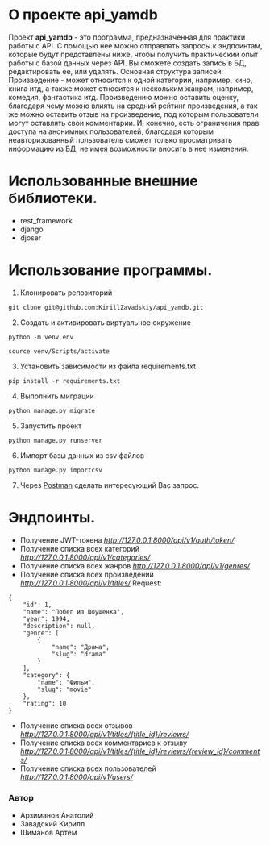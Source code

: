 # О проекте api_yamdb 
Проект **api_yamdb** - это программа, предназначенная для практики работы с API. С помощью нее можно отправлять запросы к эндпоинтам, которые будут представлены ниже, чтобы получить практический опыт работы с базой данных через API. Вы сможете создать запись в БД, редактировать ее, или удалять. Основная структура записей: Произведение - может относится к одной категории, например, кино, книга итд, а также может относится к нескольким жанрам, например, комедия, фантастика итд. Произведению можно оставить оценку, благодаря чему можно влиять на средний рейтинг произведения, а так же можно оставить отзыв на произведение, под которым пользователи могут оставлять свои комментарии. И, конечно, есть ограничения прав доступа на анонимных пользователей, благодаря которым неавторизованный пользователь сможет только просматривать информацию из БД, не имея возможности вносить в нее изменения. 

# Использованные внешние библиотеки. 
- rest_framework 
- django 
- djoser

# Использование программы. 
1. Клонировать репозиторий 
```` 
git clone git@github.com:KirillZavadskiy/api_yamdb.git
```` 
2. Cоздать и активировать виртуальное окружение 
```` 
python -m venv env 
```` 
```` 
source venv/Scripts/activate 
```` 
3. Установить зависимости из файла requirements.txt 
```` 
pip install -r requirements.txt 
```` 
4. Выполнить миграции 
```` 
python manage.py migrate 
```` 
5. Запустить проект 
```` 
python manage.py runserver 
```` 
6. Импорт базы данных из csv файлов 
```` 
python manage.py importcsv 
```` 
7. Через [Postman](https://www.postman.com/downloads/) сделать интересующий Вас запрос. 
 
# Эндпоинты. 
- Получение JWT-токена *http://127.0.0.1:8000/api/v1/auth/token/* 
- Получение списка всех категорий *http://127.0.0.1:8000/api/v1/categories/* 
- Получение списка всех жанров *http://127.0.0.1:8000/api/v1/genres/* 
- Получение списка всех произведений *http://127.0.0.1:8000/api/v1/titles/*
  Request:
````
{
    "id": 1,
    "name": "Побег из Шоушенка",
    "year": 1994,
    "description": null,
    "genre": [
        {
            "name": "Драма",
            "slug": "drama"
        }
    ],
    "category": {
        "name": "Фильм",
        "slug": "movie"
    },
    "rating": 10
}
````
- Получение списка всех отзывов *http://127.0.0.1:8000/api/v1/titles/{title_id}/reviews/* 
- Получение списка всех комментариев к отзыву *http://127.0.0.1:8000/api/v1/titles/{title_id}/reviews/{review_id}/comments/*  
- Получение списка всех пользователей *http://127.0.0.1:8000/api/v1/users/*

### Автор 
- Арзиманов Анатолий
- Завадский Кирилл
- Шиманов Артем 
